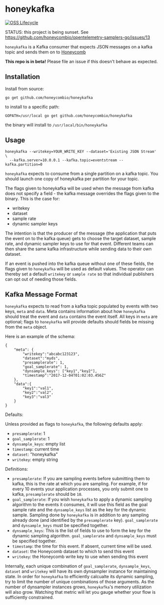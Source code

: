 # honeykafka

[![OSS Lifecycle](https://img.shields.io/osslifecycle/honeycombio/honeykafka?color=pink)](https://github.com/honeycombio/home/blob/main/honeycomb-oss-lifecycle-and-practices.md)

STATUS: this project is being sunset. See https://github.com/honeycombio/opentelemetry-samplers-go/issues/13

`honeykafka` is a Kafka consumer that expects JSON messages on a kafka topic and sends them on to [Honeycomb](https://honeycomb.io)

**This repo is in beta!** Please file an issue if this doesn't behave as expected.

## Installation

Install from source:

```
go get github.com/honeycombio/honeykafka
```

to install to a specific path:

```
GOPATH=/usr/local go get github.com/honeycombio/honeykafka
```

the binary will install to `/usr/local/bin/honeykafka`

## Usage

```
honeykafka --writekey=YOUR_WRITE_KEY --dataset='Existing JSON Stream' \
  --kafka.server=10.0.0.1 --kafka.topic=eventstream --kafka.partition=0
```

`honeykafka` expects to consume from a single partition on a kafka topic. You should launch one copy of honeykafka per partition for your topic.

The flags given to honeykafka will be used when the message from kafka does not specify a field - the kafka message overrides the flags given to the binary. This is the case for:
* writekey
* dataset
* sample rate
* dynamic sampler keys

The intention is that the producer of the message (the application that puts the event on to the kafka queue) gets to choose the target dataset, sample rate, and dynamic sampler keys to use for that event. Different teams can then share the same kafka infrastructure while sending data to their own dataset.

If an event is pushed into the kafka queue without one of these fields, the flags given to `honeykafka` will be used as default values. The operator can thereby set a default `writekey` or `sample rate` so that individual publishers can opt out of needing those fields.

## Kafka Message Format

`honeykafka` expects to read from a kafka topic populated by events with two keys, `meta` and `data`. Meta contains information about how `honeykafka` should treat the event and `data` contains the event itself. All keys in `meta` are optional; flags to `honeykafka` will provide defaults should fields be missing from the `meta` object.

Here is an example of the schema:
```
{
	"meta": {
		"writekey":"abcabc123123",
		"dataset":"myds",
		"presamplerate": 1,
		"goal_samplerate": 1,
		"dynsample_keys": ["key1","key2"],
		"timestamp":"2017-12-04T01:02:03.456Z"
	},
	"data":{
		"key1":"val1",
		"key2":"val2",
		"key3":"val3"
	}
}
```

Defaults:

Unless provided as flags to `honeykafka`, the following defaults apply:
* `presamplerate`: 1
* `goal_samplerate`: 1
* `dynsample_keys`: empty list
* `timestamp`: current time
* `dataset`: "honeykafka"
* `writekey`: empty string

Definitions:

* `presamplerate`: If you are sampling events before submitting them to kafka, this is the rate at which you are sampling. For example, if for every 10 events your application processes, you only submit one to kafka, `presamplerate` should be `10`.
* `goal_samplerate`: If you wish `honeykafka` to apply a dynamic sampling algorithm to the events it consumes, it will use this field as the goal sample rate and the `dynsample_keys` list as the key for the dynamic sample. Sampling done by `honeykafka` is in addition to any sampling already done (and identified by the `presamplerate` key). `goal_samplerate` and `dynsample_keys` must be specified together.
* `dynsample_keys`: This is the list of fields to use to form the key for the dynamic sampling algorithm. `goal_samplerate` and `dynsample_keys` must be specified together.
* `timestamp`: the time for this event. If absent, current time will be used.
* `dataset`: the Honeycomb dataset to which to send this event
* `writekey`: the Honeycomb write key to use when sending this event

Internally, each unique combination of `goal_samplerate`, `dynsample_keys`, `dataset` and `writekey` will have its own dynsampler instance for maintaining state.  In order for `honeykafka` to efficiently calcualte its dynamic sampling, try to limit the number of unique combinations of those arguments. As the number of dynsampler instances grows, `honeykafka`'s memory utilization will also grow. Watching that metric will let you gauge whether your flow is sufficiently constrained.


